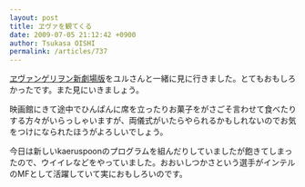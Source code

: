 ```yaml
---
layout: post
title: ヱヴァを観てくる
date: 2009-07-05 21:12:42 +0900
author: Tsukasa OISHI
permalink: /articles/737
---
```


[ヱヴァンゲリヲン新劇場版](http://www.evangelion.co.jp/)をユルさんと一緒に見に行きました。とてもおもしろかったです。また見にいきましょう。

映画館にきて途中でひんぱんに席を立ったりお菓子をがさごそ言わせて食べたりする方々がいらっしゃいますが、両儀式がいたらやられるかもしれないのでお気をつけになられたほうがよろしいでしょう。

今日は新しいkaeruspoonのプログラムを組んだりしていましたが飽きてしまったので、ウイイレなどをやっていました。おおいしつかさという選手がインテルのMFとして活躍していて実におもしろいのです。

